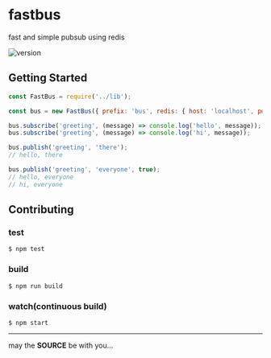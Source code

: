 # fastbus

fast and simple pubsub using redis

![version](https://img.shields.io/github/package-json/v/day1co/fastbus)

## Getting Started

```js
const FastBus = require('../lib');

const bus = new FastBus({ prefix: 'bus', redis: { host: 'localhost', port: 6379, db: 0 } });

bus.subscribe('greeting', (message) => console.log('hello', message));
bus.subscribe('greeting', (message) => console.log('hi', message));

bus.publish('greeting', 'there');
// hello, there

bus.publish('greeting', 'everyone', true);
// hello, everyone
// hi, everyone
```

## Contributing

### test

```console
$ npm test
```

### build

```console
$ npm run build
```

### watch(continuous build)

```console
$ npm start
```

---

may the **SOURCE** be with you...
